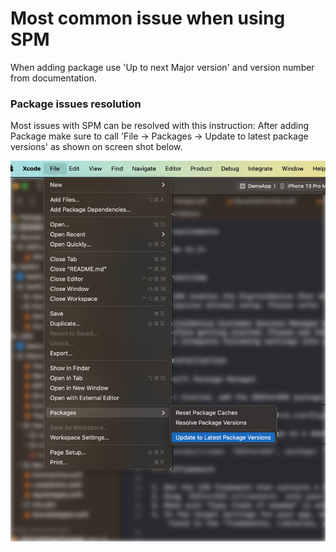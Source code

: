 #  Most common issue when using SPM



When adding package use 'Up to next Major version' and version number from documentation.

### Package issues resolution

Most issues with SPM can be resolved with this instruction:
After adding Package make sure to call 'File -> Packages -> Update to latest package versions' as shown on screen shot below.

<div align="center">
   <img width="600px" src="./Resources/trouble-resolve.jpg" alt="Screenshot">
</div>
<!--![Screenshot](trouble-resolve.jpg)-->
